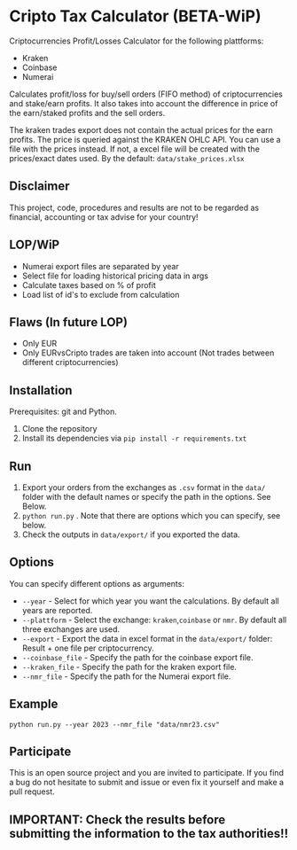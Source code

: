 # Cripto Tax Calculator (BETA-WiP)

Criptocurrencies Profit/Losses Calculator for the following plattforms:

- Kraken
- Coinbase
- Numerai

Calculates profit/loss for buy/sell orders (FIFO method) of criptocurrencies and stake/earn profits. It also takes into account the difference in price of the earn/staked profits and the sell orders.

The kraken trades export does not contain the actual prices for the earn profits. The price is queried against the KRAKEN OHLC API. You can use a file with the prices instead. If not, a excel file will be created with the prices/exact dates used. By the default: ``data/stake_prices.xlsx``

## Disclaimer
This project, code, procedures and results are not to be regarded as financial, accounting or tax advise for your country!

## LOP/WiP
- Numerai export files are separated by year
- Select file for loading historical pricing data in args
- Calculate taxes based on % of profit
- Load list of id's to exclude from calculation

## Flaws (In future LOP)
- Only EUR
- Only EURvsCripto trades are taken into account (Not trades between different criptocurrencies)

## Installation
Prerequisites: git and Python.

1. Clone the repository
2. Install its dependencies via ``pip install -r requirements.txt``

## Run
1. Export your orders from the exchanges as ``.csv`` format in the ``data/`` folder with the default names or specify the path in the options. See Below.
2. ``python run.py`` . Note that there are options which you can specify, see below.
3. Check the outputs in ``data/export/`` if you exported the data. 

## Options
You can specify different options as arguments:

- ``--year`` - Select for which year you want the calculations. By default all years are reported.
- ``--plattform`` - Select the exchange: ``kraken``,``coinbase`` or ``nmr``. By default all three exchanges are used. 
- ``--export`` - Export the data in excel format in the ``data/export/`` folder: Result + one file per criptocurrency. 
- ``--coinbase_file`` - Specify the path for the coinbase export file.
- ``--kraken_file`` - Specify the path for the kraken export file.
- ``--nmr_file`` - Specify the path for the Numerai export file.

## Example

``python run.py --year 2023 --nmr_file "data/nmr23.csv"``

## Participate

This is an open source project and you are invited to participate. If you find a bug do not hesitate to submit and issue or even fix it yourself and make a pull request.

## IMPORTANT: Check the results before submitting the information to the tax authorities!!


